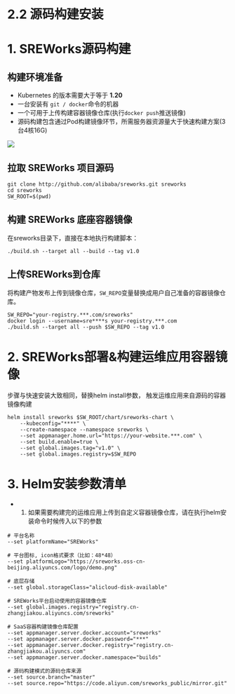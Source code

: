 # 2.2 源码构建安装

<a name="kliWz"></a>
# 1. SREWorks源码构建
<a name="xPY76"></a>
## 构建环境准备

- Kubernetes 的版本需要大于等于 **1.20**
- 一台安装有 `git / docker`命令的机器
- 一个可用于上传构建容器镜像仓库(执行`docker push`推送镜像)
- 源码构建包含通过Pod构建镜像环节，所需服务器资源量大于快速构建方案(3台4核16G)

![](/pictures/1646727574970-7826d0ea-3ab4-4da0-a6cf-3338b178920c.jpeg.png)

<a name="naB3D"></a>
## 拉取 SREWorks 项目源码
```shell
git clone http://github.com/alibaba/sreworks.git sreworks
cd sreworks
SW_ROOT=$(pwd)
```

<a name="bIQPN"></a>
## 构建 SREWorks 底座容器镜像
在sreworks目录下，直接在本地执行构建脚本：
```shell
./build.sh --target all --build --tag v1.0
```

<a name="us2zd"></a>
## 上传SREWorks到仓库
将构建产物发布上传到镜像仓库，`SW_REPO`变量替换成用户自己准备的容器镜像仓库。
```shell
SW_REPO="your-registry.***.com/sreworks"
docker login --username=sre****s your-registry.***.com
./build.sh --target all --push $SW_REPO --tag v1.0
```

<a name="jiRmc"></a>
# 2. SREWorks部署&构建运维应用容器镜像
 步骤与快速安装大致相同，替换helm install参数， 触发运维应用来自源码的容器镜像构建
```shell
helm install sreworks $SW_ROOT/chart/sreworks-chart \
    --kubeconfig="****" \
    --create-namespace --namespace sreworks \
    --set appmanager.home.url="https://your-website.***.com" \
    --set build.enable=true \
    --set global.images.tag="v1.0" \
    --set global.images.registry=$SW_REPO

```

<a name="jPt3U"></a>
# 3. Helm安装参数清单

- 1. 如果需要构建完的运维应用上传到自定义容器镜像仓库，请在执行helm安装命令时候传入以下的参数
```shell
# 平台名称
--set platformName="SREWorks"

# 平台图标, icon格式要求（比如：48*48）
--set platformLogo="https://sreworks.oss-cn-beijing.aliyuncs.com/logo/demo.png" 

# 底层存储
--set global.storageClass="alicloud-disk-available"

# SREWorks平台启动使用的容器镜像仓库
--set global.images.registry="registry.cn-zhangjiakou.aliyuncs.com/sreworks"

# SaaS容器构建镜像仓库配置
--set appmanager.server.docker.account="sreworks"
--set appmanager.server.docker.password="***"
--set appmanager.server.docker.registry="registry.cn-zhangjiakou.aliyuncs.com"
--set appmanager.server.docker.namespace="builds"

# 源码构建模式的源码仓库来源
--set source.branch="master"
--set source.repo="https://code.aliyun.com/sreworks_public/mirror.git"

```
